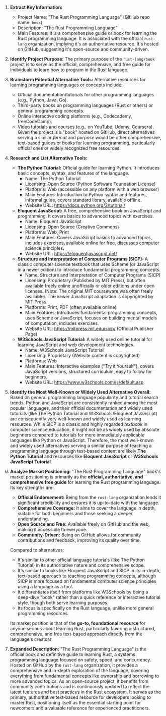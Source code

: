 1.  **Extract Key Information:**
    *   Project Name: "The Rust Programming Language" (GitHub repo name: `book`)
    *   Description: "The Rust Programming Language"
    *   Main Features: It is a comprehensive guide or book for learning the Rust programming language. It is associated with the official `rust-lang` organization, implying it's an authoritative resource. It's hosted on GitHub, suggesting it's open-source and community-driven.

2.  **Identify Project Purpose:**
    The primary purpose of the `rust-lang/book` project is to serve as the official, comprehensive, and free guide for individuals to learn how to program in the Rust language.

3.  **Brainstorm Potential Alternative Tools:**
    Alternative resources for learning programming languages or concepts include:
    *   Official documentation/tutorials for other programming languages (e.g., Python, Java, Go).
    *   Third-party books on programming languages (Rust or others) or general programming concepts.
    *   Online interactive coding platforms (e.g., Codecademy, freeCodeCamp).
    *   Video tutorials and courses (e.g., on YouTube, Udemy, Coursera).
    Given the project is a "book" hosted on GitHub, direct alternatives serving a similar *format* and *purpose* would be other comprehensive, text-based guides or books for learning programming, particularly official ones or widely recognized free resources.

4.  **Research and List Alternative Tools:**

    *   **The Python Tutorial:** Official guide for learning Python. It introduces basic concepts, syntax, and features of the language.
        *   Name: The Python Tutorial
        *   Licensing: Open Source (Python Software Foundation License)
        *   Platforms: Web (accessible on any platform with a web browser)
        *   Main Features: Introduction to Python syntax and features, informal guide, covers standard library, available offline.
        *   Website URL: https://docs.python.org/3/tutorial/
    *   **Eloquent JavaScript:** A free, comprehensive book on JavaScript and programming. It covers basics to advanced topics with exercises.
        *   Name: Eloquent JavaScript
        *   Licensing: Open Source (Creative Commons)
        *   Platforms: Web, Print
        *   Main Features: Covers JavaScript basics to advanced topics, includes exercises, available online for free, discusses computer science principles.
        *   Website URL: https://eloquentjavascript.net/
    *   **Structure and Interpretation of Computer Programs (SICP):** A classic computer science textbook that uses Scheme (or JavaScript in a newer edition) to introduce fundamental programming concepts.
        *   Name: Structure and Interpretation of Computer Programs (SICP)
        *   Licensing: Proprietary (Published by MIT Press), but often available freely online unofficially or older editions under open licenses. (Note: The original MIT courseware was often freely available). The newer JavaScript adaptation is copyrighted by MIT Press.
        *   Platforms: Print, PDF (often available online)
        *   Main Features: Introduces fundamental programming concepts, uses Scheme or JavaScript, focuses on building mental models of computation, includes exercises.
        *   Website URL: https://mitpress.mit.edu/sicp/ (Official Publisher Page)
    *   **W3Schools JavaScript Tutorial:** A widely used online tutorial for learning JavaScript and web development technologies.
        *   Name: W3Schools JavaScript Tutorial
        *   Licensing: Proprietary (Website content is copyrighted)
        *   Platforms: Web
        *   Main Features: Interactive examples ("Try it Yourself"), covers JavaScript versions, structured curriculum, easy to follow for beginners.
        *   Website URL: https://www.w3schools.com/js/default.asp

5.  **Identify the Most Well-Known or Widely Used Alternative Overall:**
    Based on general programming language popularity and tutorial search trends, Python and JavaScript are consistently ranked among the most popular languages, and their official documentation and widely used tutorials (like The Python Tutorial and W3Schools/Eloquent JavaScript) are consequently very well-known and widely used as learning resources. While SICP is a classic and highly regarded *textbook* in computer science education, it might not be as widely used by absolute beginners compared to tutorials for more immediately applicable languages like Python or JavaScript. Therefore, the most well-known and widely used alternatives serving a similar purpose of teaching a programming language through text-based content are likely **The Python Tutorial** and resources like **Eloquent JavaScript** or **W3Schools JavaScript Tutorial**.

6.  **Analyze Market Positioning:**
    "The Rust Programming Language" book's market positioning is primarily as the **official, authoritative, and comprehensive free guide** for learning the Rust programming language. Its key strengths are:
    *   **Official Endorsement:** Being from the `rust-lang` organization lends it significant credibility and ensures it is up-to-date with the language.
    *   **Comprehensive Coverage:** It aims to cover the language in depth, suitable for both beginners and those seeking a deeper understanding.
    *   **Open Source and Free:** Available freely on GitHub and the web, making it accessible to everyone.
    *   **Community-Driven:** Being on GitHub allows for community contributions and feedback, improving its quality over time.

    Compared to alternatives:
    *   It's similar to other official language tutorials (like The Python Tutorial) in its authoritative nature and comprehensive scope.
    *   It's similar to books like Eloquent JavaScript and SICP in its in-depth, text-based approach to teaching programming concepts, although SICP is more focused on fundamental computer science principles using a language as a tool.
    *   It differentiates itself from platforms like W3Schools by being a deep-dive "book" rather than a quick reference or interactive tutorial style, though both serve learning purposes.
    *   Its focus is specifically on the Rust language, unlike more general programming resources.

    Its market position is that of the **go-to, foundational resource** for anyone serious about learning Rust, particularly favoring a structured, comprehensive, and free text-based approach directly from the language's creators.

7.  **Expanded Description:**
    "The Rust Programming Language" is the official book and definitive guide to learning Rust, a systems programming language focused on safety, speed, and concurrency. Hosted on GitHub by the `rust-lang` organization, it provides a comprehensive and in-depth exploration of the language, covering everything from fundamental concepts like ownership and borrowing to more advanced topics. As an open-source project, it benefits from community contributions and is continuously updated to reflect the latest features and best practices in the Rust ecosystem. It serves as the primary, authoritative text-based resource for developers looking to master Rust, positioning itself as the essential starting point for newcomers and a valuable reference for experienced practitioners.